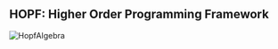 ## HOPF: Higher Order Programming Framework

![HopfAlgebra](https://andriyp@github.com/andriyp/hopf/raw/master/images/hopf-algebra.svg "HopfAlgebra")